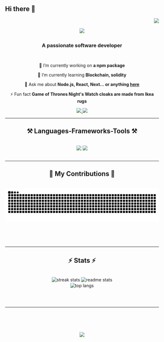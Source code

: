 ## Hi there 👋

<img align="right" src="https://visitor-badge.laobi.icu/badge?page_id=mo-amir-code.mo-amir-code" />

<h1 align="center">
    <img src="https://readme-typing-svg.herokuapp.com/?font=Righteous&size=35&center=true&vCenter=true&width=500&height=70&duration=4000&lines=Hi+There!+👋;+I'm+Mo+Amir!;" />
</h1>

<h3 align="center">A passionate software developer</h3>

<br/>

<div align="center">
 
 🔭 I’m currently working on **a npm package**
 
 🌱 I’m currently learning **Blockchain, solidity**

💬 Ask me about **Node.js, React, Next... or anything [here](https://github.com/mo-amir-code/mo-amir-code/issues)**

⚡ Fun fact **Game of Thrones Night's Watch cloaks are made from Ikea rugs**

 </div>
 
<div align="center"> 
  <a href="mailto:mo.amir.code@gmail.com">
    <img src="https://img.shields.io/badge/Gmail-333333?style=for-the-badge&logo=gmail&logoColor=red" />
  </a>
  <a href="https://linkedin.com/in/mo-amir" target="_blank">
    <img src="https://img.shields.io/badge/LinkedIn-0077B5?style=for-the-badge&logo=linkedin&logoColor=white" target="_blank" />
  </a>
</div>

 <hr/>
 
<h2 align="center">⚒️ Languages-Frameworks-Tools ⚒️</h2>
<br/>
<div align="center">
    <img src="https://skillicons.dev/icons?i=nodejs,javascript,typescript,express,firebase,mongodb,nextjs,postgresql,discordjs,docker," />
    <img src="https://skillicons.dev/icons?i=figma,git,kubernetes,linux,materialui,nginx,postman,prisma,redis,redux,vscode," /><br>
</div>

<br/>
<hr/>

<div align="center">
  <h2>🐍 My Contributions 🐍</h2>
  <br>
  <img alt="snake eating my contributions" src="https://raw.githubusercontent.com/mo-amir-code/mo-amir-code/output/github-contribution-grid-snake.svg" />
  
  <br/><br/><br/>
</div>

<hr/>

<h2 align="center">⚡ Stats ⚡</h2>
<br>
<div align=center>
  <img width=390 src="https://github-readme-streak-stats-mo-amir-code.vercel.app/?user=mo-amir-code&count_private=true&theme=react&border_radius=10" alt="streak stats"/>
  <img width=390 src="https://github-readme-stats-mo-amir-code.vercel.app/api?username=mo-amir-code&count_private=true&show_icons=true&theme=react&rank_icon=github&border_radius=10" alt="readme stats" />
  <br/>
  <img width=325 align="center" src="https://github-readme-stats-mo-amir-code.vercel.app/api/top-langs/?username=mo-amir-code&hide=HTML&langs_count=8&layout=compact&theme=react&border_radius=10&size_weight=0.5&count_weight=0.5&exclude_repo=github-readme-stats" alt="top langs" />
</div>

<br/><br/>

<hr/>

<br/>

<h1 align="center">
    <img src="https://readme-typing-svg.herokuapp.com/?font=Righteous&size=35&center=true&vCenter=true&width=550&height=70&duration=4000&lines=Thanks+for+visiting!+👋;+Shoot+me+a+message+on+Linkedin!;+I'm+always+down+to+collab+:);" />
</h1>

<br/>